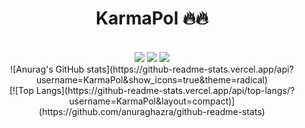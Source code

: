 <div align="center">  

# KarmaPol 🔥🔥

<br/> 
<img src="https://img.shields.io/badge/JavaScript-F7DF1E?style=for-the-badge&logo=JavaScript&logoColor=white">
<img src="https://img.shields.io/badge/React-61DAFB?style=for-the-badge&logo=React&logoColor=white">
<img src="https://img.shields.io/badge/Spring Boot-6DB33F?style=for-the-badge&logo=C++&logoColor=white">
<br/>   
![Anurag's GitHub stats](https://github-readme-stats.vercel.app/api?username=KarmaPol&show_icons=true&theme=radical)  
<br/>
[![Top Langs](https://github-readme-stats.vercel.app/api/top-langs/?username=KarmaPol&layout=compact)](https://github.com/anuraghazra/github-readme-stats)


</div>
